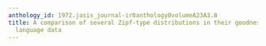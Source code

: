 ```yaml
---
anthology_id: 1972.jasis_journal-ir0anthology0volumeA23A3.8
title: A comparison of several Zipf-type distributions in their goodness of fit to
  language data
---
```

